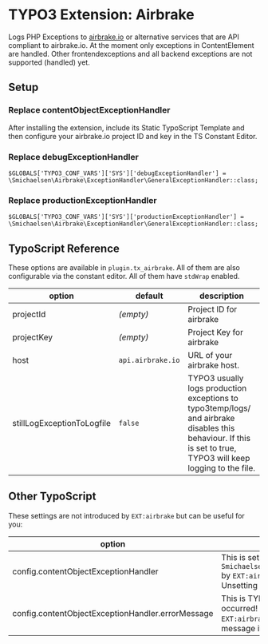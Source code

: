 # TYPO3 Extension: Airbrake

Logs PHP Exceptions to <a href="https://airbrake.io/">airbrake.io</a> or alternative services that are API compliant to airbrake.io.
At the moment only exceptions in ContentElement are handled. Other frontendexceptions and all backend exceptions are not supported (handled) yet.

## Setup

### Replace contentObjectExceptionHandler
After installing the extension, include its Static TypoScript Template and then configure your airbrake.io project ID and key in the TS Constant Editor.

### Replace debugExceptionHandler
`$GLOBALS['TYPO3_CONF_VARS']['SYS']['debugExceptionHandler'] = \Smichaelsen\Airbrake\ExceptionHandler\GeneralExceptionHandler::class;`

### Replace productionExceptionHandler
`$GLOBALS['TYPO3_CONF_VARS']['SYS']['productionExceptionHandler'] = \Smichaelsen\Airbrake\ExceptionHandler\GeneralExceptionHandler::class;`

## TypoScript Reference

These options are available in `plugin.tx_airbrake`. All of them are also configurable via the constant editor. All of them have `stdWrap` enabled.

| option | default | description |
| ------ | ------- | ----------- |
| projectId | *(empty)* | Project ID for airbrake |
| projectKey | *(empty)* | Project Key for airbrake |
| host | `api.airbrake.io` | URL of your airbrake host. |
| stillLogExceptionToLogfile | `false` | TYPO3 usually logs production exceptions to typo3temp/logs/ and airbrake disables this behaviour. If this is set to true, TYPO3 will keep logging to the file. |

## Other TypoScript

These settings are not introduced by `EXT:airbrake` but can be useful for you:

| option | description |
| ------ | ----------- |
| config.contentObjectExceptionHandler | This is set to `Smichaelsen\Airbrake\ExceptionHandler\ContentObjectExceptionHandler` by `EXT:airbrake` to register it as exception handler for content objects. Unsetting it will restore TYPO3's default behaviour. |
| config.contentObjectExceptionHandler.errorMessage | This is TYPO3's option to change the default message ("Oops, an error occurred! Code: SOMEEXCEPTIONIDENTIFIER"). Also note that `EXT:airbrake` changes the TYPO3 default message to a localized message if you set nothing here. |

